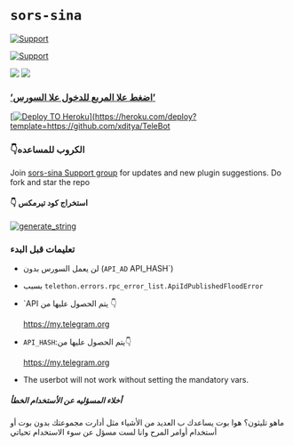 # `sors-sina`

<p align="left">
    <a href="https://t.me/telerebo"> <img src="https://img.shields.io/badge/telegram-Source_Channel-Green?style=social&logo=telegram" alt="Support" /></a>
   


<p align="left">
    <a href="https://t.me/telerebox"> <img src="https://img.shields.io/badge/telegram-Support_Group-blue?style=social&logo=telegram" alt="Support" /></a>
   
    
</p>

<a href="https://youtu.be/e4vINpXenbQ"><img src="https://img.shields.io/badge/How%20To%20Deploy-LATEST-Green.svg?logo=Youtube"></a>
<a href="https://youtu.be/e4vINpXenbQ"><img src="https://img.shields.io/youtube/views/aPU334icQSM?style=social">
  
### ’اضغط علا المربع للدخول علا السورس’
      
[![Deploy TO Heroku](https://www.herokucdn.com/deploy/button.svg)](https://heroku.com/deploy?template=https://github.com/xditya/TeleBot




###  👇الكروب للمساعده
Join [sors-sina Support group](https://t.me/telerebox) for updates and new plugin suggestions.
Do fork and star the repo 

#### 👇 استخراج كود تيرمكس
<a href="https://telebot-sessionstring-generator.xditya.repl.run/" target="_blank"><img src="https://img.shields.io/badge/run-string__session.py-red?style=for-the-badge&logo=repl.it" alt="generate_string" /></a>






### تعليمات قبل البدء

- لن يعمل السورس بدون (`API_AD` API_HASH`) 
- بسبب `telethon.errors.rpc_error_list.ApiIdPublishedFloodError`
   
 - `API يتم الحصول عليها من 👇

      https://my.telegram.org
   
 - `API_HASH`:يتم الحصول عليها من👇
        
      https://my.telegram.org

- The userbot will not work without setting the mandatory vars.



##### أخلاء المسؤليه عن الأستخدام الخطأ

  ماهو تليثون؟  هوا بوت يساعدك ب العديد من الأشياء مثل أدارت مجموعتك بدون بوت أو أستخدام أوامر المرح وانا لست مسؤل عن سوء الاستخدام تحياتي 




